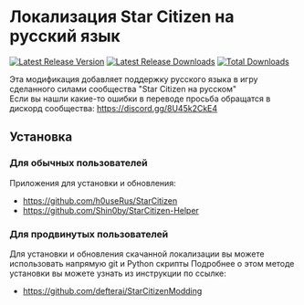 # Локализация Star Citizen на русский язык

[![Latest Release Version](https://img.shields.io/github/release/n1ghter/SC_ru?sort=date)](https://github.com/n1ghter/SC_ru/releases/latest)
[![Latest Release Downloads](https://img.shields.io/github/downloads/n1ghter/SC_ru/latest/total)](https://github.com/n1ghter/SC_ru/releases/latest)
[![Total Downloads](https://img.shields.io/github/downloads/n1ghter/SC_ru/total.svg)](https://github.com/n1ghter/SC_ru/releases)

Эта модификация добавляет поддержку русского языка в игру сделанного силами сообщества "Star Citizen на русском"  
Если вы нашли какие-то ошибки в переводе просьба обращатся в дискорд сообщества: https://discord.gg/8U45k2CkE4

## Установка

### Для обычных пользователей

Приложения для установки и обновления:
* https://github.com/h0useRus/StarCitizen
* https://github.com/Shin0by/StarCitizen-Helper

### Для продвинутых пользователей

Для установки и обновления скачанной локализации вы можете использовать напрямую git и Python скрипты
Подробнее о этом методе установки вы можете узнать из инструкции по ссылке:  
* https://github.com/defterai/StarCitizenModding
